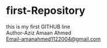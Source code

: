 # first-Repository
this is my first GITHUB line
<br>
Author-Aziz Amaan Ahmed
<br>
Email-amanahmed1122004@gmail.com
